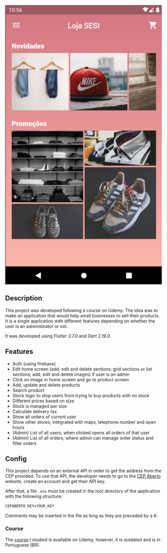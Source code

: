 <img src="https://github.com/lutzzdias/clothes-shop/blob/main/assets/print-home.png?raw=true"/>


## Description

This project was developed following a course on Udemy. The idea was to make an application that would help small businesses to sell their products. It is a single application with different features depending on whether the user is an administrator or not. 

It was developed using *Flutter 3.7.0* and *Dart 2.19.0*.

## Features

- Auth (using firebase)
- Edit home screen (add, edit and delete sections; grid sections or list sections; add, edit and delete images) if user is an admin
- Click on image in home screen and go to product screen
- Add, update and delete products
- Search product
- Stock logic to stop users from trying to buy products with no stock
- Different prices based on size
- Stock is managed per size
- Calculate delivery tax
- Show all orders of current user
- Show other stores, integrated with maps, telephone number and open hours
- (Admin) List of all users, when clicked opens all orders of that user
- (Admin) List of all orders, where admin can manage order status and filter orders

## Config

This project depends on an external API in order to get the address from the CEP provided. To use that API, the developer needs to go to the [CEP Aberto](https://www.cepaberto.com/) website, create an account and get their API key.

After that, a file `.env` must be created in the root directory of the application with the following structure:

```txt
CEPABERTO_KEY=YOUR_KEY
```

Comments may be inserted in the file as long as they are preceded by a #.

### Course

The [course](https://www.udemy.com/course/lojaflutter/) I studied is available on Udemy, however, it is outdated and is in Portuguese (BR).
